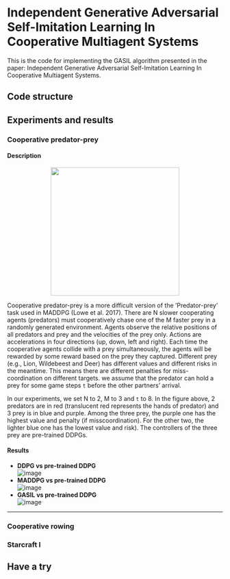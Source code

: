 # Independent Generative Adversarial Self-Imitation Learning In Cooperative Multiagent Systems

This is the code for implementing the GASIL algorithm presented in the paper: Independent Generative Adversarial Self-Imitation Learning In Cooperative Multiagent Systems. 

## Code structure


## Experiments and results
### Cooperative predator-prey

#### Description
<center><img width = '300' height ='300' src ="https://raw.githubusercontent.com/tjuHaoXiaotian/GASIL/master/files/img/predator-prey.png"/></center>

Cooperative predator-prey is a more difficult version of the ’Predator-prey’ task used in MADDPG (Lowe et al. 2017). There are N slower cooperating agents (predators) must cooperatively chase one of the M faster prey in a randomly generated environment. Agents observe the relative positions of all predators and prey and the velocities of the prey only. Actions are accelerations in four directions (up, down, left and right). Each time the cooperative agents collide with a prey simultaneously, the agents will be rewarded by some reward based on the prey they captured. Different prey (e.g., Lion, Wildebeest
and Deer) has different values and different risks in the meantime. This means there are different penalties for miss-coordination on different targets. we assume that the predator can hold a prey for some game steps `t` before the other partners’ arrival.

In our experiments, we set N to 2, M to 3 and `t` to 8. In the figure above, 2 predators are in red (translucent red represents the hands of predator) and 3 prey is in blue and purple. Among the three prey, the purple one has the highest value and penalty (if misscoordination). For the other two, the lighter blue one has the lowest value and risk). The controllers of the three prey are pre-trained DDPGs. 
#### Results  
 
- **DDPG vs pre-trained DDPG**    
 ![image](https://raw.githubusercontent.com/tjuHaoXiaotian/GASIL/master/files/gif/cooperative_predator_prey_ddpg.gif)
- **MADDPG vs pre-trained DDPG**   
![image](https://raw.githubusercontent.com/tjuHaoXiaotian/GASIL/master/files/gif/cooperative_predator_prey_maddpg.gif)
- **GASIL vs pre-trained DDPG**    
![image](https://raw.githubusercontent.com/tjuHaoXiaotian/GASIL/master/files/gif/cooperative_predator_prey_IGASIL.gif)
---


### Cooperative rowing 


### Starcraft I


## Have a try


